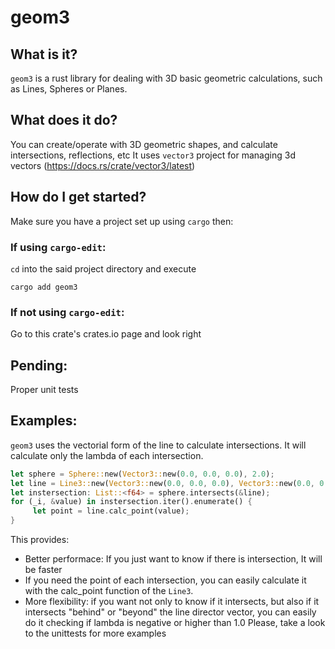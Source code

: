 # geom3

## What is it?
`geom3` is a rust library for dealing with 3D basic geometric calculations, such as Lines, Spheres or Planes.

## What does it do?
You can create/operate with 3D geometric shapes, and calculate intersections, reflections, etc
It uses `vector3` project for managing 3d vectors (https://docs.rs/crate/vector3/latest)

## How do I get started?
Make sure you have a project set up using `cargo` then:

### If using `cargo-edit`: 
`cd` into the said project directory and execute
```
cargo add geom3
```

### If not using `cargo-edit`:
Go to this crate's crates.io page and look right

## Pending:
Proper unit tests

## Examples:
`geom3` uses the vectorial form of the line to calculate intersections. It will calculate only the lambda of each intersection.
```rust
let sphere = Sphere::new(Vector3::new(0.0, 0.0, 0.0), 2.0);
let line = Line3::new(Vector3::new(0.0, 0.0, 0.0), Vector3::new(0.0, 0.0, 10.0));
let instersection: List::<f64> = sphere.intersects(&line);
for (_i, &value) in instersection.iter().enumerate() {
     let point = line.calc_point(value);
}
```
This provides:
* Better performace: If you just want to know if there is intersection, It will be faster
* If you need the point of each intersection, you can easily calculate it with the calc_point function of the `Line3`.
* More flexibility: if you want not only to know if it intersects, but also if it intersects "behind" or "beyond" the line director vector, you can easily do it checking if lambda is negative or higher than 1.0
Please, take a look to the unittests for more examples
```
